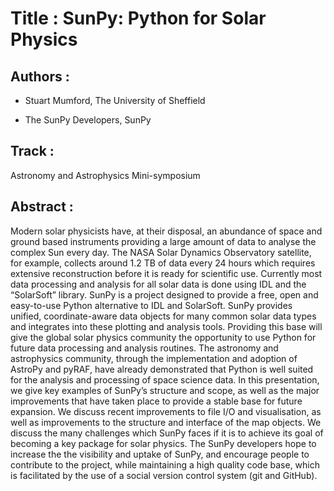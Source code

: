 
Title : SunPy: Python for Solar Physics
=======================================

Authors : 
----------


- Stuart Mumford, The University of Sheffield

- The SunPy Developers, SunPy


Track : 
-------

Astronomy and Astrophysics Mini-symposium

Abstract : 
----------

Modern solar physicists have, at their disposal, an abundance of space and
ground based instruments providing a large amount of data to analyse the
complex Sun every day. The NASA Solar Dynamics Observatory satellite, for
example, collects around 1.2 TB of data every 24 hours which requires extensive
reconstruction before it is ready for scientific use. Currently most data
processing and analysis for all solar data is done using IDL and the
“SolarSoft” library. SunPy is a project designed to provide a free, open and
easy-to-use Python alternative to IDL and SolarSoft.
SunPy provides unified, coordinate-aware data objects for many common solar
data types and integrates into these plotting and analysis tools. Providing
this base will give the global solar physics community the opportunity to use
Python for future data processing and analysis routines. The astronomy and
astrophysics community, through the implementation and adoption of AstroPy and
pyRAF, have already demonstrated that Python is well suited for the analysis
and processing of space science data. 
In this presentation, we give key examples of SunPy’s structure and scope, as
well as the major improvements that have taken place to provide a stable base
for future expansion. We discuss recent improvements to file I/O and
visualisation, as well as improvements to the structure and interface of the
map objects.
We discuss the many challenges which SunPy faces if it is to achieve its goal
of becoming a key package for solar physics. The SunPy developers hope to
increase the the visibility and uptake of SunPy, and encourage people to
contribute to the project, while maintaining a high quality code base, which is
facilitated by the use of a social version control system (git and GitHub).
